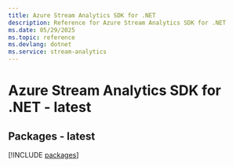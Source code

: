 ```yaml
---
title: Azure Stream Analytics SDK for .NET
description: Reference for Azure Stream Analytics SDK for .NET
ms.date: 05/29/2025
ms.topic: reference
ms.devlang: dotnet
ms.service: stream-analytics
---
```

# Azure Stream Analytics SDK for .NET - latest
## Packages - latest
[!INCLUDE [packages](stream-analytics-index.md)]